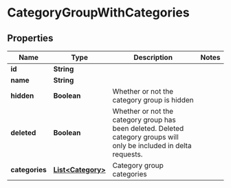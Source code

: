 
# CategoryGroupWithCategories

## Properties
Name | Type | Description | Notes
------------ | ------------- | ------------- | -------------
**id** | **String** |  | 
**name** | **String** |  | 
**hidden** | **Boolean** | Whether or not the category group is hidden | 
**deleted** | **Boolean** | Whether or not the category group has been deleted.  Deleted category groups will only be included in delta requests. | 
**categories** | [**List&lt;Category&gt;**](Category.md) | Category group categories | 



